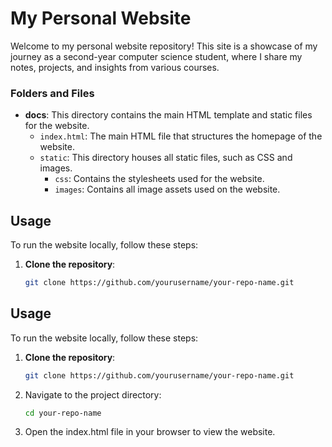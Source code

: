 # My Personal Website

Welcome to my personal website repository! This site is a showcase of my journey as a second-year computer science student, where I share my notes, projects, and insights from various courses.


### Folders and Files

- **docs**: This directory contains the main HTML template and static files for the website.
  - `index.html`: The main HTML file that structures the homepage of the website.
  - `static`: This directory houses all static files, such as CSS and images.
    - `css`: Contains the stylesheets used for the website.
    - `images`: Contains all image assets used on the website.

## Usage

To run the website locally, follow these steps:

1. **Clone the repository**:
   ```sh
   git clone https://github.com/yourusername/your-repo-name.git

## Usage

To run the website locally, follow these steps:

1. **Clone the repository**:
   ```sh
   git clone https://github.com/yourusername/your-repo-name.git
2. Navigate to the project directory:
   ```sh
   cd your-repo-name
3. Open the index.html file in your browser to view the website.


